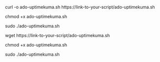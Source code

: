 curl -o ado-uptimekuma.sh https://link-to-your-script/ado-uptimekuma.sh

chmod +x ado-uptimekuma.sh

sudo ./ado-uptimekuma.sh





wget https://link-to-your-script/ado-uptimekuma.sh

chmod +x ado-uptimekuma.sh

sudo ./ado-uptimekuma.sh

